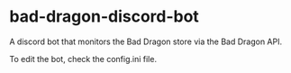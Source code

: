 # bad-dragon-discord-bot
A discord bot that monitors the Bad Dragon store via the Bad Dragon API.

To edit the bot, check the config.ini file.
